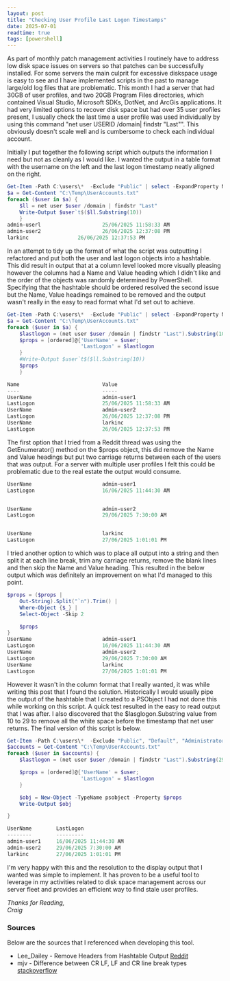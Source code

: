 ```yaml
---
layout: post
title: "Checking User Profile Last Logon Timestamps"
date: 2025-07-01
readtime: true
tags: [powershell]
---
```


<!--more-->
As part of monthly patch management activities I routinely have to address low disk space issues on servers so that patches can be successfully installed. For some servers the main culprit for excessive diskspace usage is easy to see and I have implemented scripts in the past to manage large/old log files that are problematic. This month I had a server that had 30GB of user profiles, and two 20GB Program Files directories, which contained Visual Studio, Microsoft SDKs, DotNet, and ArcGis applications. It had very limited options to recover disk space but had over 35 user profiles present, I usually check the last time a user profile was used individually by using this command "net user USERID /domain| findstr "Last"". This obviously doesn't scale well and is cumbersome to check each individual account.

Initially I put together the following script which outputs the information I need but not as cleanly as I would like. I wanted the output in a table format with the username on the left and the last logon timestamp neatly aligned on the right.

```powershell
Get-Item -Path C:\users\*  -Exclude "Public" | select -ExpandProperty Name | Out-File C:\Temp\UserAccounts.txt
$a = Get-Content "C:\Temp\UserAccounts.txt"
foreach ($user in $a) {
    $ll = net user $user /domain | findstr "Last"
    Write-Output $user`t$($ll.Substring(10))
    }
admin-userl	                   25/06/2025 11:58:33 AM
admin-user2	                   26/06/2025 12:37:08 PM
larkinc	               26/06/2025 12:37:53 PM
```

In an attempt to tidy up the format of what the script was outputting I refactored and put both the user and last logon objects into a hashtable. This did result in output that at a column level looked more visually pleasing however the columns had a Name and Value heading which I didn't like and the order of the objects was randomly determined by PowerShell. Specifying that the hashtable should be ordered resolved the second issue but the Name, Value headings remained to be removed and the output wasn't really in the easy to read format what I'd set out to achieve.

```powershell
Get-Item -Path C:\users\*  -Exclude "Public" | select -ExpandProperty Name | Out-File C:\Temp\UserAccounts.txt
$a = Get-Content "C:\Temp\UserAccounts.txt"
foreach ($user in $a) {
    $lastlogon = (net user $user /domain | findstr "Last").Substring(10)
	$props = [ordered]@{'UserName' = $user;
	                    'LastLogon' = $lastlogon
	}
    #Write-Output $user`t$($ll.Substring(10))
    $props
    }

Name                           Value
----                           -----
UserName                       admin-user1
LastLogon                      25/06/2025 11:58:33 AM
UserName                       admin-user2
LastLogon                      26/06/2025 12:37:08 PM
UserName                       larkinc
LastLogon                      26/06/2025 12:37:53 PM
```

The first option that I tried from a Reddit thread was using the GetEnumerator() method on the $props object, this did remove the Name and Value headings but put two carriage returns between each of the users that was output. For a server with multiple user profiles I felt this could be problematic due to the real estate the output would consume.

```powershell
UserName                       admin-user1
LastLogon                      16/06/2025 11:44:30 AM


UserName                       admin-user2
LastLogon                      29/06/2025 7:30:00 AM


UserName                       larkinc
LastLogon                      27/06/2025 1:01:01 PM
```

I tried another option to which was to place all output into a string and then split it at each line break, trim any carriage returns, remove the blank lines and then skip the Name and Value heading. This resulted in the below output which was definitely an improvement on what I'd managed to this point.

```powershell
$props = ($props |
    Out-String).Split("`n").Trim() |
    Where-Object {$_} |
    Select-Object -Skip 2

    $props
}
UserName                       admin-user1
LastLogon                      16/06/2025 11:44:30 AM
UserName                       admin-user2
LastLogon                      29/06/2025 7:30:00 AM
UserName                       larkinc
LastLogon                      27/06/2025 1:01:01 PM
```

However it wasn't in the column format that I really wanted, it was while writing this post that I found the solution. Historically I would usually pipe the output of the hashtable that I created to a PSObject I had not done this while working on this script. A quick test resulted in the easy to read output that I was after. I also discovered that the $lasglogon.Substring value from 10 to 29 to remove all the white space before the timestamp that net user returns. The final version of this script is below.

```powershell
Get-Item -Path C:\users\*  -Exclude "Public", "Default", "Administrator", "svc*", "*.NET*" | select -ExpandProperty Name | Out-File C:\Temp\UserAccounts.txt
$accounts = Get-Content "C:\Temp\UserAccounts.txt"
foreach ($user in $accounts) {
    $lastlogon = (net user $user /domain | findstr "Last").Substring(29)

    $props = [ordered]@{'UserName' = $user;
	                    'LastLogon' = $lastlogon
	}

    $obj = New-Object -TypeName psobject -Property $props
    Write-Output $obj

}

UserName        LastLogon
--------        ---------
admin-user1 	16/06/2025 11:44:30 AM
admin-user2   	29/06/2025 7:30:00 AM
larkinc         27/06/2025 1:01:01 PM
```

I'm very happy with this and the resolution to the display output that I wanted was simple to implement. It has proven to be a useful tool to leverage in my activities related to disk space management across our server fleet and provides an efficient way to find stale user profiles.




*Thanks for Reading,*  
*Craig*

### Sources
Below are the sources that I referenced when developing this tool.
- Lee_Dailey - Remove Headers from Hashtable Output [Reddit](https:/reddit.com/r/PowerShell/comments/8epoxt/remove_headers_from_hashtable_output)
- mjv - Difference between CR LF, LF and CR line break types [stackoverflow](https://stackoverflow.com/questions/1552749/difference-between-cr-lf-lf-and-cr-line-break-types)
